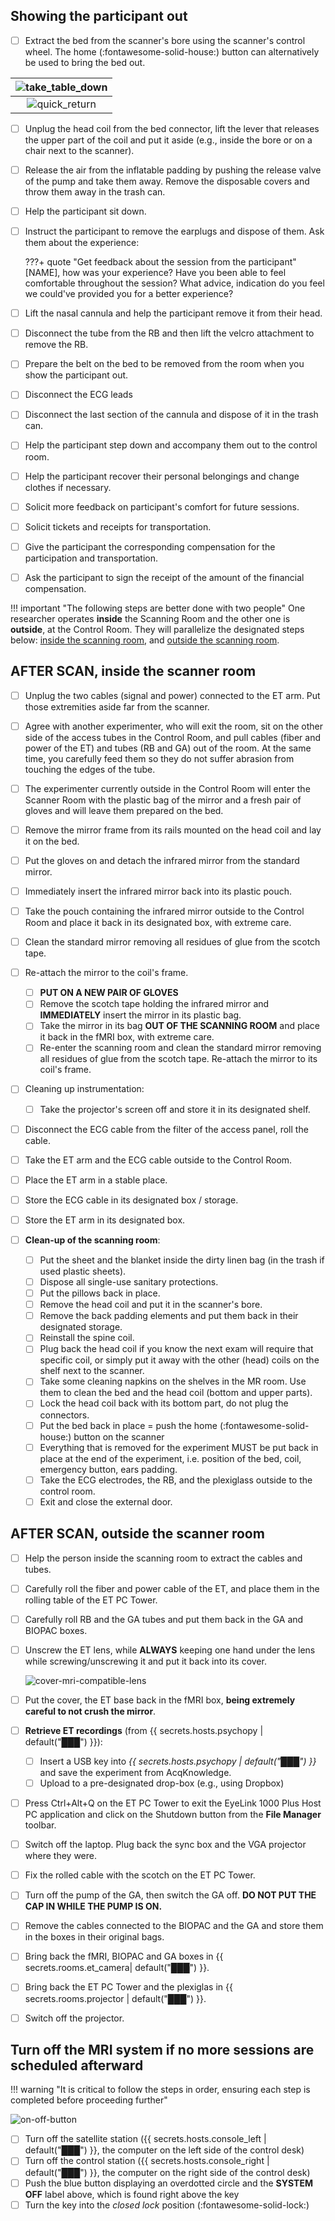 
## Showing the participant out

- [ ] Extract the bed from the scanner's bore using the scanner's control wheel.
    The home (:fontawesome-solid-house:) button can alternatively be used to bring the bed out.

| ![take_table_down](../assets/images/take_table_down.png) |
|:--:|
| ![quick_return](../assets/images/quick_return.png) |

- [ ] Unplug the head coil from the bed connector, lift the lever that releases the upper part of the coil and put it aside (e.g., inside the bore or on a chair next to the scanner).
- [ ] Release the air from the inflatable padding by pushing the release valve of the pump and take them away. Remove the disposable covers and throw them away in the trash can.
- [ ] Help the participant sit down.
- [ ] Instruct the participant to remove the earplugs and dispose of them. Ask them about the experience:

    ???+ quote "Get feedback about the session from the participant"
        [NAME], how was your experience?
        Have you been able to feel comfortable throughout the session?
        What advice, indication do you feel we could've provided you for a better experience?

- [ ] Lift the nasal cannula and help the participant remove it from their head.
- [ ] Disconnect the tube from the RB and then lift the velcro attachment to remove the RB.
- [ ] Prepare the belt on the bed to be removed from the room when you show the participant out.
- [ ] Disconnect the ECG leads
- [ ] Disconnect the last section of the cannula and dispose of it in the trash can.
- [ ] Help the participant step down and accompany them out to the control room.
- [ ] Help the participant recover their personal belongings and change clothes if necessary.
- [ ] Solicit more feedback on participant's comfort for future sessions.
- [ ] Solicit tickets and receipts for transportation.
- [ ] Give the participant the corresponding compensation for the participation and transportation.
- [ ] Ask the participant to sign the receipt of the amount of the financial compensation.

!!! important "The following steps are better done with two people"
    One researcher operates **inside** the Scanning Room and the other one is **outside**, at the Control Room.
    They will parallelize the designated steps below: [inside the scanning room](#after-scan-inside-the-scanner-room), and [outside the scanning room](#after-scan-outside-the-scanner-room).

## AFTER SCAN, inside the scanner room

- [ ] Unplug the two cables (signal and power) connected to the ET arm.
    Put those extremities aside far from the scanner.
- [ ] Agree with another experimenter, who will exit the room, sit on the other side of the access tubes in the Control Room, and pull cables (fiber and power of the ET) and tubes (RB and GA) out of the room.
    At the same time, you carefully feed them so they do not suffer abrasion from touching the edges of the tube.
- [ ] The experimenter currently outside in the Control Room will enter the Scanner Room with the plastic bag of the mirror and a fresh pair of gloves and will leave them prepared on the bed.
- [ ] Remove the mirror frame from its rails mounted on the head coil and lay it on the bed.
- [ ] Put the gloves on and detach the infrared mirror from the standard mirror.
- [ ] Immediately insert the infrared mirror back into its plastic pouch.
- [ ] Take the pouch containing the infrared mirror outside to the Control Room and place it back in its designated box, with extreme care.
- [ ] Clean the standard mirror removing all residues of glue from the scotch tape.
- [ ] Re-attach the mirror to the coil's frame.
    - [ ] **PUT ON A NEW PAIR OF GLOVES**
    - [ ] Remove the scotch tape holding the infrared mirror and **IMMEDIATELY** insert the mirror in its plastic bag.
    - [ ] Take the mirror in its bag **OUT OF THE SCANNING ROOM** and place it back in the fMRI box, with extreme care.
    - [ ] Re-enter the scanning room and clean the standard mirror removing all residues of glue from the scotch tape. Re-attach the mirror to its coil's frame.

- [ ] Cleaning up instrumentation:
    - [ ] Take the projector's screen off and store it in its designated shelf.
- [ ] Disconnect the ECG cable from the filter of the access panel, roll the cable.
- [ ] Take the ET arm and the ECG cable outside to the Control Room.
- [ ] Place the ET arm in a stable place.
- [ ] Store the ECG cable in its designated box / storage.
- [ ] Store the ET arm in its designated box.

- [ ] **Clean-up of the scanning room**:
    - [ ] Put the sheet and the blanket inside the dirty linen bag (in the trash if used plastic sheets).
    - [ ] Dispose all single-use sanitary protections.
    - [ ] Put the pillows back in place.
    - [ ] Remove the head coil and put it in the scanner's bore.
    - [ ] Remove the back padding elements and put them back in their designated storage.
    - [ ] Reinstall the spine coil.
    - [ ] Plug back the head coil if you know the next exam will require that specific coil, or simply put it away with the other (head) coils on the shelf next to the scanner.
    - [ ] Take some cleaning napkins on the shelves in the MR room. Use them to clean the bed and the head coil (bottom and upper parts).
    - [ ] Lock the head coil back with its bottom part, do not plug the connectors.
    - [ ] Put the bed back in place = push the home (:fontawesome-solid-house:) button on the scanner
    - [ ] Everything that is removed for the experiment MUST be put back in place at the end of the experiment, i.e. position of the bed, coil, emergency button, ears padding.
    - [ ] Take the ECG electrodes, the RB, and the plexiglass outside to the control room.
    - [ ] Exit and close the external door.

## AFTER SCAN, outside the scanner room

- [ ] Help the person inside the scanning room to extract the cables and tubes.
- [ ] Carefully roll the fiber and power cable of the ET, and place them in the rolling table of the ET PC Tower.
- [ ] Carefully roll RB and the GA tubes and put them back in the GA and BIOPAC boxes.
- [ ] Unscrew the ET lens, while **ALWAYS** keeping one hand under the lens while screwing/unscrewing it and put it back into its cover.

  ![cover-mri-compatible-lens](../assets/images/cover-mri-compatible-lens.png "Cover MRI compatible lens")

- [ ] Put the cover, the ET base back in the fMRI box, **being extremely careful to not crush the mirror**.
- [ ] **Retrieve ET recordings** (from {{ secrets.hosts.psychopy | default("███") }}):
    - [ ] Insert a USB key into *{{ secrets.hosts.psychopy | default("███") }}* and save the experiment from AcqKnowledge.
    - [ ] Upload to a pre-designated drop-box (e.g., using Dropbox)
- [ ] Press <span class="keypress">Ctrl</span>+<span class="keypress">Alt</span>+<span class="keypress">Q</span> on the ET PC Tower to exit the EyeLink 1000 Plus Host PC application and click on the <span class="keypress">Shutdown</span> button from the **File Manager** toolbar.
- [ ] Switch off the laptop. Plug back the sync box and the VGA projector where they were.
- [ ] Fix the rolled cable with the scotch on the ET PC Tower.
- [ ] Turn off the pump of the GA, then switch the GA off. **DO NOT PUT THE CAP IN WHILE THE PUMP IS ON.**
- [ ] Remove the cables connected to the BIOPAC and the GA and store them in the boxes in their original bags.
- [ ] Bring back the fMRI, BIOPAC and GA boxes in {{ secrets.rooms.et_camera| default("███") }}.
- [ ] Bring back the ET PC Tower and the plexiglas in {{ secrets.rooms.projector | default("███") }}.
- [ ] Switch off the projector.

## Turn off the MRI system if no more sessions are scheduled afterward

!!! warning "It is critical to follow the steps in order, ensuring each step is completed before proceeding further"

![on-off-button](../assets/images/on-off-box.jpg)

- [ ] Turn off the satellite station ({{ secrets.hosts.console_left | default("███") }}, the computer on the left side of the control desk)
- [ ] Turn off the control station ({{ secrets.hosts.console_right | default("███") }}, the computer on the right side of the control desk)
- [ ] Push the blue button displaying an overdotted circle and the **SYSTEM OFF** label above, which is found right above the key
- [ ] Turn the key into the *closed lock* position (:fontawesome-solid-lock:)
